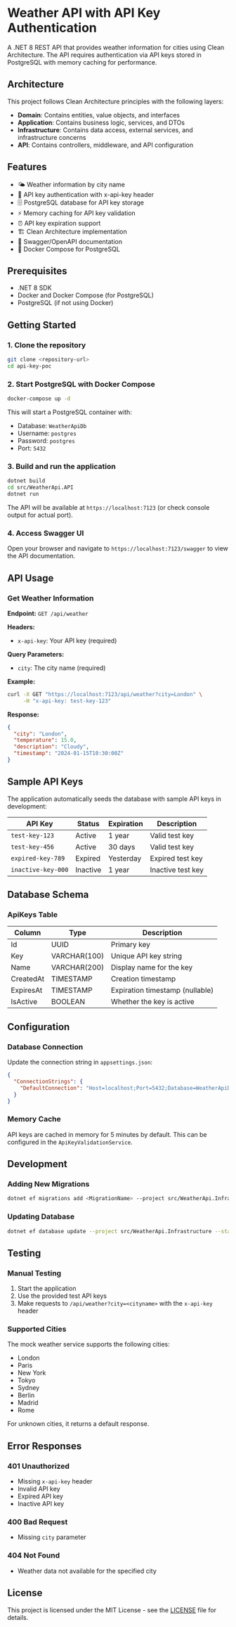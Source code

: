# Weather API with API Key Authentication

A .NET 8 REST API that provides weather information for cities using Clean Architecture. The API requires authentication via API keys stored in PostgreSQL with memory caching for performance.

## Architecture

This project follows Clean Architecture principles with the following layers:

- **Domain**: Contains entities, value objects, and interfaces
- **Application**: Contains business logic, services, and DTOs
- **Infrastructure**: Contains data access, external services, and infrastructure concerns
- **API**: Contains controllers, middleware, and API configuration

## Features

- 🌤️ Weather information by city name
- 🔐 API key authentication with x-api-key header
- 🗄️ PostgreSQL database for API key storage
- ⚡ Memory caching for API key validation
- ⏰ API key expiration support
- 🏗️ Clean Architecture implementation
- 📝 Swagger/OpenAPI documentation
- 🐳 Docker Compose for PostgreSQL

## Prerequisites

- .NET 8 SDK
- Docker and Docker Compose (for PostgreSQL)
- PostgreSQL (if not using Docker)

## Getting Started

### 1. Clone the repository

```bash
git clone <repository-url>
cd api-key-poc
```

### 2. Start PostgreSQL with Docker Compose

```bash
docker-compose up -d
```

This will start a PostgreSQL container with:
- Database: `WeatherApiDb`
- Username: `postgres`
- Password: `postgres`
- Port: `5432`

### 3. Build and run the application

```bash
dotnet build
cd src/WeatherApi.API
dotnet run
```

The API will be available at `https://localhost:7123` (or check console output for actual port).

### 4. Access Swagger UI

Open your browser and navigate to `https://localhost:7123/swagger` to view the API documentation.

## API Usage

### Get Weather Information

**Endpoint:** `GET /api/weather`

**Headers:**
- `x-api-key`: Your API key (required)

**Query Parameters:**
- `city`: The city name (required)

**Example:**
```bash
curl -X GET "https://localhost:7123/api/weather?city=London" \
     -H "x-api-key: test-key-123"
```

**Response:**
```json
{
  "city": "London",
  "temperature": 15.0,
  "description": "Cloudy",
  "timestamp": "2024-01-15T10:30:00Z"
}
```

## Sample API Keys

The application automatically seeds the database with sample API keys in development:

| API Key | Status | Expiration | Description |
|---------|--------|------------|-------------|
| `test-key-123` | Active | 1 year | Valid test key |
| `test-key-456` | Active | 30 days | Valid test key |
| `expired-key-789` | Expired | Yesterday | Expired test key |
| `inactive-key-000` | Inactive | 1 year | Inactive test key |

## Database Schema

### ApiKeys Table

| Column | Type | Description |
|--------|------|-------------|
| Id | UUID | Primary key |
| Key | VARCHAR(100) | Unique API key string |
| Name | VARCHAR(200) | Display name for the key |
| CreatedAt | TIMESTAMP | Creation timestamp |
| ExpiresAt | TIMESTAMP | Expiration timestamp (nullable) |
| IsActive | BOOLEAN | Whether the key is active |

## Configuration

### Database Connection

Update the connection string in `appsettings.json`:

```json
{
  "ConnectionStrings": {
    "DefaultConnection": "Host=localhost;Port=5432;Database=WeatherApiDb;Username=postgres;Password=postgres"
  }
}
```

### Memory Cache

API keys are cached in memory for 5 minutes by default. This can be configured in the `ApiKeyValidationService`.

## Development

### Adding New Migrations

```bash
dotnet ef migrations add <MigrationName> --project src/WeatherApi.Infrastructure --startup-project src/WeatherApi.API
```

### Updating Database

```bash
dotnet ef database update --project src/WeatherApi.Infrastructure --startup-project src/WeatherApi.API
```

## Testing

### Manual Testing

1. Start the application
2. Use the provided test API keys
3. Make requests to `/api/weather?city=<cityname>` with the `x-api-key` header

### Supported Cities

The mock weather service supports the following cities:
- London
- Paris
- New York
- Tokyo
- Sydney
- Berlin
- Madrid
- Rome

For unknown cities, it returns a default response.

## Error Responses

### 401 Unauthorized
- Missing `x-api-key` header
- Invalid API key
- Expired API key
- Inactive API key

### 400 Bad Request
- Missing `city` parameter

### 404 Not Found
- Weather data not available for the specified city

## License

This project is licensed under the MIT License - see the [LICENSE](LICENSE) file for details.